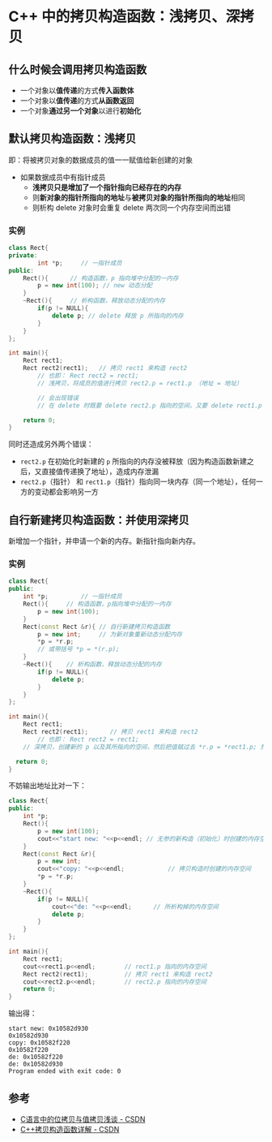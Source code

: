 # C++ 中的拷贝构造函数：浅拷贝、深拷贝

## 什么时候会调用拷贝构造函数

- 一个对象以**值传递**的方式**传入函数体**
- 一个对象以**值传递**的方式**从函数返回**
- 一个对象**通过另一个对象**以进行**初始化**

## 默认拷贝构造函数：浅拷贝

即：将被拷贝对象的数据成员的值一一赋值给新创建的对象

- 如果数据成员中有指针成员
    - **浅拷贝只是增加了一个指针指向已经存在的内存**
    - 则**新对象的指针所指向的地址**与**被拷贝对象的指针所指向的地址**相同
    - 则析构 delete 对象时会重复 delete 两次同一个内存空间而出错

### 实例

```cpp
class Rect{
private:
		int *p;     // 一指针成员
public:
    Rect(){      // 构造函数，p 指向堆中分配的一内存
        p = new int(100); // new 动态分配
    }
    ~Rect(){     // 析构函数，释放动态分配的内存
        if(p != NULL){
            delete p; // delete 释放 p 所指向的内存
        }
    }
};

int main(){
    Rect rect1;
    Rect rect2(rect1);   // 拷贝 rect1 来构造 rect2
		// 也即： Rect rect2 = rect1;
		// 浅拷贝，将成员的值进行拷贝 rect2.p = rect1.p （地址 = 地址）

		// 会出现错误
		// 在 delete 时既要 delete rect2.p 指向的空间，又要 delete rect1.p 指向的内存。但这是同一个内存（地址 = 地址），导致同一个内存被释放两次

    return 0;
}
```

同时还造成另外两个错误：

- `rect2.p` 在初始化时新建的 `p` 所指向的内存没被释放（因为构造函数新建之后，又直接值传递换了地址），造成内存泄漏
- `rect2.p`（指针） 和 `rect1.p`（指针）指向同一块内存（同一个地址），任何一方的变动都会影响另一方

## 自行新建拷贝构造函数：并使用深拷贝

新增加一个指针，并申请一个新的内存。新指针指向新内存。

### 实例

```cpp
class Rect{
public:
    int *p;			// 一指针成员
    Rect(){     // 构造函数，p指向堆中分配的一内存
        p = new int(100);
    }
    Rect(const Rect &r){ // 自行新建拷贝构造函数
        p = new int;     // 为新对象重新动态分配内存
        *p = *r.p;
        // 或带括号 *p = *(r.p);
    }
    ~Rect(){    // 析构函数，释放动态分配的内存
        if(p != NULL){
            delete p;
        }
    }
};

int main(){
    Rect rect1;
    Rect rect2(rect1);		// 拷贝 rect1 来构造 rect2
		// 也即： Rect rect2 = rect1;
    // 深拷贝，创建新的 p 以及其所指向的空间，然后把值赋过去 *r.p = *rect1.p; 然后 *rect2.p = *r.p;

  return 0;
}
```

不妨输出地址比对一下：

```cpp
class Rect{
public:
    int *p;
    Rect(){
        p = new int(100);
        cout<<"start new: "<<p<<endl; // 无参的新构造（初始化）时创建的内存空间
    }
    Rect(const Rect &r){
        p = new int;
        cout<<"copy: "<<p<<endl; 			// 拷贝构造时创建的内存空间
        *p = *r.p;
    }
    ~Rect(){
        if(p != NULL){
            cout<<"de: "<<p<<endl; 		// 所析构掉的内存空间
            delete p;
        }
    }
};

int main(){
    Rect rect1;
    cout<<rect1.p<<endl;		// rect1.p 指向的内存空间
    Rect rect2(rect1);			// 拷贝 rect1 来构造 rect2
    cout<<rect2.p<<endl;		// rect2.p 指向的内存空间
    return 0;
}
```

输出得：

```shell
start new: 0x10582d930
0x10582d930
copy: 0x10582f220
0x10582f220
de: 0x10582f220
de: 0x10582d930
Program ended with exit code: 0
```

## 参考

- [C语言中的位拷贝与值拷贝浅谈 - CSDN](https://blog.csdn.net/xunye_dream/article/details/77547438)
- [C++拷贝构造函数详解 - CSDN](https://blog.csdn.net/lwbeyond/article/details/6202256)


